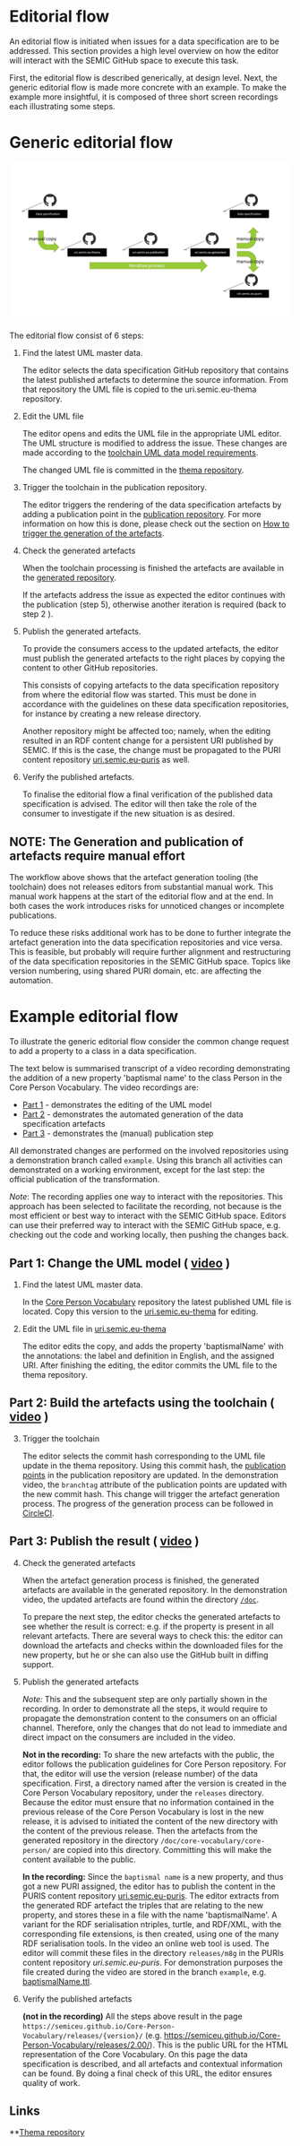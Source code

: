 # Editorial flow

An editorial flow is initiated when issues for a data specification are to be addressed.
This section provides a high level overview on how the editor will interact with the SEMIC GitHub space to execute this task.

First, the editorial flow is described generically, at design level. 
Next, the generic editorial flow is made more concrete with an example.
To make the example more insightful, it is composed of three short screen recordings each illustrating some steps.

# Generic editorial flow


![Generic editorial flow](./images/editorial-flow-generic.jpg)


The editorial flow consist of 6 steps:

1. Find the latest UML master data.

   The editor selects the data specification GitHub repository that contains the latest published artefacts to determine the source information.
   From that repository the UML file is copied to the uri.semic.eu-thema repository.


2. Edit the UML file 

   The editor opens and edits the UML file in the appropriate UML editor. 
   The UML structure is modified to address the issue.
   These changes are made according to the [toolchain UML data model requirements](./datamodel.md). 

   The changed UML file is committed in the [thema repository](https://github.com/SEMICeu/uri.semic.eu-thema).

3. Trigger the toolchain in the publication repository.

   The editor triggers the rendering of the data specification artefacts by adding a publication point in the [publication repository](https://github.com/SEMICeu/uri.semic.eu-publication).
   For more information on how this is done, please check out the section on [How to trigger the generation of the artefacts](./toolchain.md#howto-trigger-the-generation-of-the-artefacts).  

4. Check the generated artefacts

   When the toolchain processing is finished the artefacts are available in the [generated repository](https://github.com/SEMICeu/uri.semic.eu-generated).

   If the artefacts address the issue as expected the editor continues with the publication (step 5), otherwise another iteration is required (back to step 2 ).

5. Publish the generated artefacts.

   To provide the consumers access to the updated artefacts, the editor must publish the generated artefacts to the right places by copying the content to other GitHub repositories.
   
   This consists of copying artefacts to the data specification repository from where the editorial flow was started. 
   This must be done in accordance with the guidelines on these data specification repositories, for instance by creating a new release directory.

   Another repository might be affected too; namely, when the editing resulted in an RDF content change for a persistent URI published by SEMIC.
   If this is the case, the change must be propagated to the PURI content repository [uri.semic.eu-puris](https://github.com/SEMICeu/uri.semic.eu-puris) as well.
   

6. Verify the published artefacts.

   To finalise the editorial flow a final verification of the published data specification is advised.
   The editor will then take the role of the consumer to investigate if the new situation is as desired.


## NOTE: The Generation and publication of artefacts require manual effort

The workflow above shows that the artefact generation tooling (the toolchain) does not releases editors from substantial manual work.
This manual work happens at the start of the editorial flow and at the end.
In both cases the work introduces risks for unnoticed changes or incomplete publications.

To reduce these risks additional work has to be done to further integrate the artefact generation into the data specification repositories and vice versa.
This is feasible, but probably will require further alignment and restructuring of the data specification repositories in the SEMIC GitHub space.
Topics like version numbering, using shared PURI domain, etc. are affecting the automation.



# Example editorial flow

To illustrate the generic editorial flow consider the common change request to add a property to a class in a data specification. 

The text below is summarised transcript of a video recording demonstrating the addition of a new property 'baptismal name' to the class Person in the Core Person Vocabulary.
The video recordings are:
 
   - [Part 1](https://github.com/SEMICeu/documentation/blob/main/images/step1.mp4?raw=true) - demonstrates the editing of the UML model
   - [Part 2](https://github.com/SEMICeu/documentation/blob/main/images/step2.mp4?raw=true) - demonstrates the automated generation of the data specification artefacts
   - [Part 3](https://github.com/SEMICeu/documentation/blob/main/images/step3.mp4?raw=true) - demonstrates the (manual) publication step

All demonstrated changes are performed on the involved repositories using a demonstration branch called `example`.
Using this branch all activities can demonstrated on a working environment, except for the last step: the official publication of the transformation.

*Note*: The recording applies one way to interact with the repositories. 
This approach has been selected to facilitate the recording, not because is the most efficient or best way to interact with the SEMIC GitHub space.
Editors can use their preferred way to interact with the SEMIC GitHub space, e.g. checking out the code and working locally, then pushing the changes back.


## Part 1: Change the UML model ( [video](https://github.com/SEMICeu/documentation/blob/main/images/step1.mp4?raw=true) )

1. Find the latest UML master data.

    In the [Core Person Vocabulary](https://github.com/SEMICeu/Core-Person-Vocabulary/tree/master/releases/2.00/uml) repository the latest published UML file is located.
    Copy this version to the [uri.semic.eu-thema](https://github.com/SEMICeu/uri.semic.eu-thema) for editing.
    

2. Edit the UML file in [uri.semic.eu-thema](https://github.com/SEMICeu/uri.semic.eu-thema)

   The editor edits the copy, and adds the property 'baptismalName' with the annotations: the label and definition in English, and the assigned URI.
   After finishing the editing, the editor commits the UML file to the thema repository.
   
## Part 2: Build the artefacts using the toolchain ( [video](https://github.com/SEMICeu/documentation/blob/main/images/step2.mp4?raw=true) )

3. Trigger the toolchain 

   The editor selects the commit hash corresponding to the UML file update in the thema repository. 
   Using this commit hash, the [publication points](https://github.com/SEMICeu/uri.semic.eu-publication/blob/example/config/dev/publication.json) in the publication repository are updated. 
   In the demonstration video, the `branchtag` attribute of the publication points are updated with the new commit hash.
   This change will trigger the artefact generation process.
   The progress of the generation process can be followed in [CircleCI](http://circleci.com).


## Part 3: Publish the result ( [video](https://github.com/SEMICeu/documentation/blob/main/images/step3.mp4?raw=true) )

4. Check the generated artefacts

   When the artefact generation process is finished, the generated artefacts are available in the generated repository.
   In the demonstration video, the updated artefacts are found within the directory [`/doc`](https://github.com/SEMICeu/uri.semic.eu-generated/tree/example/doc). 

   To prepare the next step, the editor checks the generated artefacts to see whether the result is correct: e.g. if the property is present in all relevant artefacts.
   There are several ways to check this: the editor can download the artefacts and checks within the downloaded files for the new property, but he or she can also use the GitHub built in diffing support.

5. Publish the generated artefacts 

   *Note:* This and the subsequent step are only partially shown in the recording. 
   In order to demonstrate all the steps, it would require to propagate the demonstration content to the consumers on an official channel.
   Therefore, only the changes that do not lead to immediate and direct impact on the consumers are included in the video.

   **Not in the recording:** To share the new artefacts with the public, the editor follows the publication guidelines for Core Person repository. 
   For that, the editor will use the version (release number) of the data specification.
   First, a directory named after the version is created in the Core Person Vocabulary repository, under the `releases` directory.
   Because the editor must ensure that no information contained in the previous release of the Core Person Vocabulary is lost in the new release, it is advised to initiated the content of the new directory with the content of the previous release.
   Then the artefacts from the generated repository in the directory `/doc/core-vocabulary/core-person/` are copied into this directory.
   Committing this will make the content available to the public.

   **In the recording:** Since the `baptismal name` is a new property, and thus got a new PURI assigned, the editor has to publish the content in the PURIS content repository [uri.semic.eu-puris](https://github.com/SEMICeu/uri.semic.eu-puris). 
   The editor extracts from the generated RDF artefact the triples that are relating to the new property, and stores these in a file with the name 'baptismalName'. 
   A variant for the RDF serialisation ntriples, turtle, and RDF/XML, with the corresponding file extensions, is then created, using one of the many RDF serialisation tools. In the video an online web tool is used.
   The editor will commit these files in the directory `releases/m8g` in the PURIs content repository *uri.semic.eu-puris*.
   For demonstration purposes the file created during the video are stored in the branch `example`, e.g. [baptismalName.ttl](https://github.com/SEMICeu/uri.semic.eu-puris/blob/example/releases/m8g/baptismalName.ttl).
   

   

6. Verify the published artefacts 
    
   **(not in the recording)** All the steps above result in the page  `https://semiceu.github.io/Core-Person-Vocabulary/releases/{version}/` (e.g. https://semiceu.github.io/Core-Person-Vocabulary/releases/2.00/). 
   This is the public URL for the HTML representation of the Core Vocabulary. 
   On this page the data specification is described, and all artefacts and contextual information can be found.
   By doing a final check of this URL, the editor ensures quality of work.
   
    
 ## Links
 
 **[Thema repository](https://github.com/SEMICeu/uri.semic.eu-thema)
